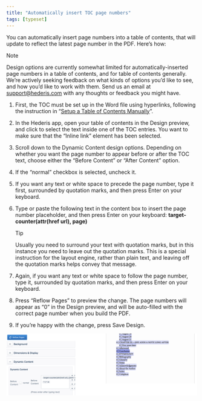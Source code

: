 ```yaml
---
title: "Automatically insert TOC page numbers"
tags: [typeset]
---
```

 
<html><body><section data-type="chapter" class="hsecchapter" data-hederis-type="hsecchapter" id="toc-page-numbers" data-pi-attrs="id: toc-page-numbers; data-tags: typeset;" role="doc-chapter" data-tags="typeset" data-author-name=" " data-book-title=" " title="Automatically insert TOC page numbers"><p class="hblkp" data-hederis-type="hblkp" id="ppMp55i0A">You can automatically insert page numbers into a table of contents, that will update to reflect the latest page number in the PDF. Here&#8217;s how:</p><div class="hwprbox box" data-hederis-type="hwprbox" id="pHSn8ZsRP" data-type="sidebar"><p class="hblktype" data-hederis-type="hblktype" id="pX5Ikqjom">Note</p><p class="hblkp" data-hederis-type="hblkp" id="paBbYuEBG">Design options are currently somewhat limited for automatically-inserted page numbers in a table of contents, and for table of contents generally. We&#8217;re actively seeking feedback on what kinds of options you&#8217;d like to see, and how you&#8217;d like to work with them. Send us an email at <a href="mailto:support@hederis.com" class="hspana" data-hederis-type="hspana" id="pmIr2GmGA">support@hederis.com</a> with any thoughts or feedback you might have.</p></div><ol class="hwprnumlist" data-hederis-type="hwprnumlist" id="piZyyGAZh"><li class="hblkoli" data-hederis-type="hblkoli" id="lifoq2UxHL"><p class="hblkoli" data-hederis-type="hblklip" id="pa7akJkaq">First, the TOC must be set up in the Word file using hyperlinks, following the instruction in &#8220;<a href="{% link _docs/setup-a-toc.md %}" class="hspana" data-hederis-type="hspana" id="pgBS0ERnT">Setup a Table of Contents Manually</a>&#8221;.</p></li><li class="hblkoli" data-hederis-type="hblkoli" id="liQuEf3XmN"><p class="hblkoli" data-hederis-type="hblklip" id="pcpO0w0dJ">In the Hederis app, open your table of contents in the Design preview, and click to select the text inside one of the TOC entries. You want to make sure that the &#8220;Inline link&#8221; element has been selected.</p></li><li class="hblkoli" data-hederis-type="hblkoli" id="liRd74ImV8"><p class="hblkoli" data-hederis-type="hblklip" id="pEbThbAOR">Scroll down to the Dynamic Content design options. Depending on whether you want the page number to appear before or after the TOC text, choose either the &#8220;Before Content&#8221; or &#8220;After Content&#8221; option.</p></li><li class="hblkoli" data-hederis-type="hblkoli" id="liBlCtHz7d"><p class="hblkoli" data-hederis-type="hblklip" id="pLRTMcZB5">If the &#8220;normal&#8221; checkbox is selected, uncheck it.</p></li><li class="hblkoli" data-hederis-type="hblkoli" id="lip7FMAzsO"><p class="hblkoli" data-hederis-type="hblklip" id="pW9D33xFQ">If you want any text or white space to precede the page number, type it first, surrounded by quotation marks, and then press Enter on your keyboard.</p></li><li class="hblkoli" data-hederis-type="hblkoli" id="li8oU5ditr"><p class="hblkoli" data-hederis-type="hblklip" id="pWVajlKqz">Type or paste the following text in the content box to insert the page number placeholder, and then press Enter on your keyboard: <strong data-hederis-type="hspanstrong" id="pb7f4mKKz">target-<strong class="hspanstrong" data-hederis-type="hspanstrong" id="puXXb6DCb">counter(attr(href url), page)</strong></strong></p><div class="hwprbox box" data-hederis-type="hwprbox" id="prwju3sS0" data-type="sidebar"><p class="hblktype" data-hederis-type="hblktype" id="pfORTgaXJ">Tip</p><p class="hblkp" data-hederis-type="hblkp" id="pwB4mdBj0">Usually you need to surround your text with quotation marks, but in this instance you need to leave out the quotation marks. This is a special instruction for the layout engine, rather than plain text, and leaving off the quotation marks helps convey that message.</p></div></li><li class="hblkoli" data-hederis-type="hblkoli" id="liivihGbsg"><p class="hblkoli" data-hederis-type="hblklip" id="pQ13XGySc">Again, if you want any text or white space to follow the page number, type it, surrounded by quotation marks, and then press Enter on your keyboard.</p></li><li class="hblkoli" data-hederis-type="hblkoli" id="liV6nKIdGX"><p class="hblkoli" data-hederis-type="hblklip" id="p6ekOVMrj">Press &#8220;Reflow Pages&#8221; to preview the change. The page numbers will appear as &#8220;0&#8221; in the Design preview, and will be auto-filled with the correct page number when you build the PDF.</p></li><li class="hblkoli" data-hederis-type="hblkoli" id="liVK2gtdSp"><p class="hblkoli" data-hederis-type="hblklip" id="pmkJ4cFgJ">If you&#8217;re happy with the change, press Save Design.</p></li></ol><img data-hederis-type="hblkimg" class="hblkimg" id="pYNNQkdFr" src="/images/tocpagenum1.png" data-img-src="/images/tocpagenum1.png"/></section></body></html>
